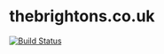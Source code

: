 # thebrightons.co.uk

[![Build Status](https://travis-ci.org/gebn/thebrightons.co.uk.svg?branch=master)](https://travis-ci.org/gebn/thebrightons.co.uk)
